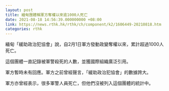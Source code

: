 ```yaml
---
layout: post
title: 緬甸團體稱軍方奪權以來逾1000人死亡
date: 2021-08-18 14:56:39.000000000 +08:00
link: https://news.rthk.hk/rthk/ch/component/k2/1606449-20210818.htm
categories: rthk
---
```


緬甸「緩助政治犯協會」說，自2月1日軍方發動政變奪權以來，累計超過1000人死亡。

這個團體一直記錄被軍警殺死的人數，並獲國際組織廣泛引用。

軍方暫時未有回應。軍方之前曾經聲言，「緩助政治犯協會」的數據誇大。

軍方亦曾經表示，很多軍警人員死亡，但他們沒被列入這個團體的統計中。

